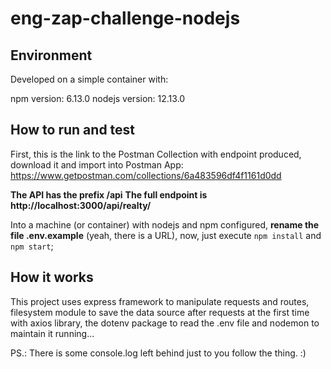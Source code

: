 # eng-zap-challenge-nodejs

## Environment

Developed on a simple container with:

npm version: 6.13.0
nodejs version: 12.13.0

## How to run and test

First, this is the link to the Postman Collection with endpoint produced, download it and import into Postman App: https://www.getpostman.com/collections/6a483596df4f1161d0dd

**The API has the prefix /api**
**The full endpoint is http://localhost:3000/api/realty/**

Into a machine (or container) with nodejs and npm configured, **rename the file .env.example** (yeah, there is a URL), now, just execute `npm install` and `npm start`;

## How it works

This project uses express framework to manipulate requests and routes, filesystem module to save the data source after requests at the first time with axios library, the dotenv package to read the .env file and nodemon to maintain it running...

PS.: There is some console.log left behind just to you follow the thing. :)
